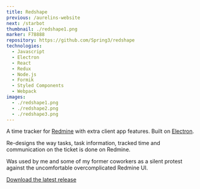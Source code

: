 ```yaml
---
title: Redshape
previous: /aurelins-website
next: /starbot
thumbnail: ./redshape1.png
marker: F78888
repository: https://github.com/Spring3/redshape
technologies:
  - Javascript
  - Electron
  - React
  - Redux
  - Node.js
  - Formik
  - Styled Components
  - Webpack
images:
  - ./redshape1.png
  - ./redshape2.png
  - ./redshape3.png
---
```


A time tracker for [Redmine](https://www.redmine.org) with extra client app features. Built on [Electron](https://github.com/electron/electron).

Re-designs the way tasks, task information, tracked time and communication on the ticket is done on Redmine.

Was used by me and some of my former coworkers as a silent protest against the uncomfortable overcomplicated Redmine UI.

[Download the latest release](https://github.com/Spring3/redshape/releases/)
